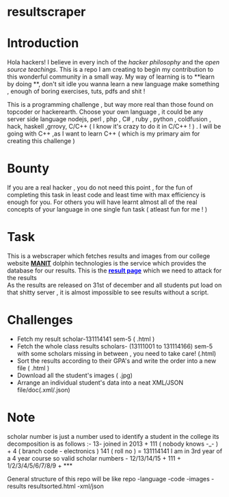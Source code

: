 # resultscraper
<h1>Introduction</h1>

Hola hackers!
I believe in every inch of the *hacker philosophy* and the *open source teachings*. This is a repo I am creating to begin my contribution to this wonderful community in a small way. My way of learning is to **learn by doing **, don't sit idle you wanna learn a new language make something , enough of boring exercises, tuts, pdfs and shit !


This is a programming challenge , but way more real than those found on topcoder or hackerearth. Choose your own language , it could be any server side language nodejs, perl , php , C# , ruby , python , coldfusion , hack, haskell ,grrovy, C/C++ ( I know it's crazy to do it in C/C++ ! ) . I will be going with C++ ,as I want to learn C++ ( which is my primary aim for creating this challenge )


<h1>Bounty</h1>
If you are a real hacker , you do not need this point , for the fun of completing this task in least code and least time with max efficiency is enough for you. For others you will have learnt almost all of the real concepts of your language in one single fun task ( atleast fun for me ! ) 

<h1>Task</h1>

This is a webscraper which fetches results and images from our college website [**MANIT**](http://www.manit.ac.in)
dolphin technologies is the service which provides the database for our results. This is the [<strong style='color:blue;'>result page</strong>](http://dolphintechnologies.in/manit/results.html) which we need to attack for the results<br/>
As the results are released on 31st of december and all students put load on that shitty server , it is almost impossible to see results without a script.

<h1>Challenges</h1>

* Fetch my result scholar-131114141 sem-5 ( .html )
* Fetch the whole class results scholars- (13111001 to 131114166) sem-5 with some scholars missing in between , you need to take care! (.html)
* Sort the results according to their GPA's and write the order into a new file ( .html )
* Download all the student's images ( .jpg)
* Arrange an individual student's data into a neat XML/JSON file/doc(.xml/.json)


<h1>Note</h1>

scholar number is just a number used to identify a student in the college its decomposition is as follows :-
13- joined in 2013 + 111 ( nobody knows -_- ) + 4 ( branch code - electronics ) 141 ( roll no ) = 131114141
I am in 3rd year of a 4 year course so valid scholar numbers - 12/13/14/15 + 111 + 1/2/3/4/5/6/7/8/9 + ***

General structure of this repo will be like 
 repo 
   -language
      -code
      -images
      -results
       resultsorted.html
      -xml/json
